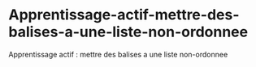 # Apprentissage-actif-mettre-des-balises-a-une-liste-non-ordonnee
Apprentissage actif : mettre des balises a une liste non-ordonnee
